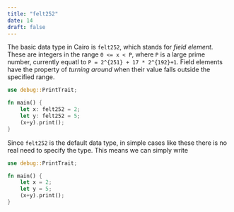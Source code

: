 ```yaml
---
title: "felt252"
date: 14
draft: false
---
```


The basic data type in Cairo is `felt252`, which stands for *field element*. These are integers in the range `0 <= x < P`, where `P` is a large prime number, currently equatl to `P = 2^{251} + 17 * 2^{192}+1`. 
Field elements have the property of *turning around* when their value falls outside the specified range. 

```rust {.codebox}
use debug::PrintTrait;

fn main() {
    let x: felt252 = 2; 
    let y: felt252 = 5; 
    (x+y).print();
}

```

Since `felt252` is the default data type, in simple cases like these there is no real need to specify the type. This means we can simply write

```rust {.codebox}
use debug::PrintTrait;

fn main() {
    let x = 2; 
    let y = 5; 
    (x+y).print();
}

```

